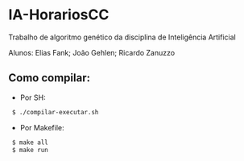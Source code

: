 # IA-HorariosCC
Trabalho de algoritmo genético da disciplina de Inteligência Artificial

Alunos: Elias Fank; João Gehlen; Ricardo Zanuzzo

## Como compilar:
 * Por SH: 
 ```sh
  $ ./compilar-executar.sh
```

* Por Makefile: 
 ```sh
  $ make all
  $ make run
```

